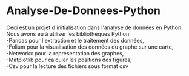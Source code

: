 # Analyse-De-Donnees-Python
Ceci est un projet d'initialisation dans l'analyse de données en Python.
Nous avons eu à utiliser les bibliothèques Python:<br> -Pandas pour l'extraction et le traitement des données, <br>-Folium pour la visualisation des données du graphe sur une carte,
<br>-Networkx pour la representation des graphes, <br>-Matplotlib pour calculer les positions des figures, <br>-Csv pour la lecture des fichiers sous format csv
